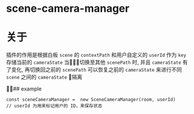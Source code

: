 # scene-camera-manager

# 关于
插件的作用是根据白板 `scene` 的 `contextPath` 和用户自定义的 `userId` 作为 `key` 存储当前的 `cameraState`
当切换至其他 `scenePath` 时, 并且 `cameraState` 有了变化, 再切换回之前的 `scenePath` 可以恢复之前的 `cameraState`
来进行不同 `scene` 之间的 `cameraState` 隔离 
 
## example
```
const sceneCameraManager =  new SceneCameraManager(room, userId)
// userId 为用来标记用户的 ID，来保存状态
```
